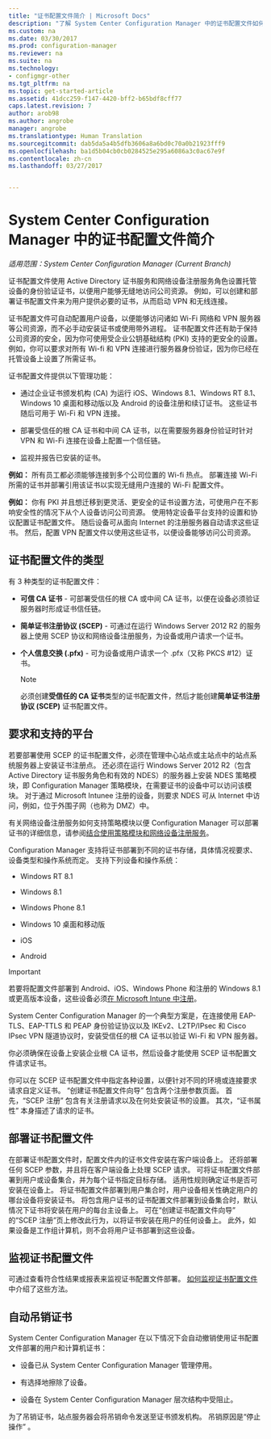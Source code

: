 ```yaml
---
title: "证书配置文件简介 | Microsoft Docs"
description: "了解 System Center Configuration Manager 中的证书配置文件如何与 Active Directory 证书服务一起使用。"
ms.custom: na
ms.date: 03/30/2017
ms.prod: configuration-manager
ms.reviewer: na
ms.suite: na
ms.technology:
- configmgr-other
ms.tgt_pltfrm: na
ms.topic: get-started-article
ms.assetid: 41dcc259-f147-4420-bff2-b65bdf8cff77
caps.latest.revision: 7
author: arob98
ms.author: angrobe
manager: angrobe
ms.translationtype: Human Translation
ms.sourcegitcommit: dab5da5a4b5dfb3606a8a6bd0c70a0b21923fff9
ms.openlocfilehash: ba1d5b04cb0cb0284525e295a6086a3c0ac67e9f
ms.contentlocale: zh-cn
ms.lasthandoff: 03/27/2017


---
```


# <a name="introduction-to-certificate-profiles-in-system-center-configuration-manager"></a>System Center Configuration Manager 中的证书配置文件简介

*适用范围：System Center Configuration Manager (Current Branch)*


证书配置文件使用 Active Directory 证书服务和网络设备注册服务角色设置托管设备的身份验证证书，以便用户能够无缝地访问公司资源。 例如，可以创建和部署证书配置文件来为用户提供必要的证书，从而启动 VPN 和无线连接。 

证书配置文件可自动配置用户设备，以便能够访问诸如 Wi-Fi 网络和 VPN 服务器等公司资源，而不必手动安装证书或使用带外进程。 证书配置文件还有助于保持公司资源的安全，因为你可使用受企业公钥基础结构 (PKI) 支持的更安全的设置。 例如，你可以要求对所有 Wi-fi 和 VPN 连接进行服务器身份验证，因为你已经在托管设备上设置了所需证书。   

证书配置文件提供以下管理功能：  

-   通过企业证书颁发机构 (CA) 为运行 iOS、Windows 8.1、Windows RT 8.1、Windows 10 桌面和移动版以及 Android 的设备注册和续订证书。 这些证书随后可用于 Wi-Fi 和 VPN 连接。  

-   部署受信任的根 CA 证书和中间 CA 证书，以在需要服务器身份验证时针对 VPN 和 Wi-Fi 连接在设备上配置一个信任链。  

-   监视并报告已安装的证书。  

**例如：** 所有员工都必须能够连接到多个公司位置的 Wi-fi 热点。 部署连接 Wi-Fi 所需的证书并部署引用该证书以实现无缝用户连接的 Wi-Fi 配置文件。  

**例如：** 你有 PKI 并且想迁移到更灵活、更安全的证书设置方法，可使用户在不影响安全性的情况下从个人设备访问公司资源。 使用特定设备平台支持的设置和协议配置证书配置文件。 随后设备可从面向 Internet 的注册服务器自动请求这些证书。 然后，配置 VPN 配置文件以使用这些证书，以便设备能够访问公司资源。  

## <a name="types-of-certificate-profiles"></a>证书配置文件的类型  
 有 3 种类型的证书配置文件：  

-   **可信 CA 证书** - 可部署受信任的根 CA 或中间 CA 证书，以便在设备必须验证服务器时形成证书信任链。  

-   **简单证书注册协议 (SCEP)** - 可通过在运行 Windows Server 2012 R2 的服务器上使用 SCEP 协议和网络设备注册服务，为设备或用户请求一个证书。
-   **个人信息交换 (.pfx)** - 可为设备或用户请求一个 .pfx（又称 PKCS #12）证书。

    > [!NOTE]  
    >  必须创建**受信任的 CA 证书**类型的证书配置文件，然后才能创建**简单证书注册协议 (SCEP)** 证书配置文件。  

## <a name="requirements-and-supported-platforms"></a>要求和支持的平台  
 若要部署使用 SCEP 的证书配置文件，必须在管理中心站点或主站点中的站点系统服务器上安装证书注册点。 还必须在运行 Windows Server 2012 R2（包含 Active Directory 证书服务角色和有效的 NDES）的服务器上安装 NDES 策略模块，即 Configuration Manager 策略模块，在需要证书的设备中可以访问该模块。 对于通过 Microsoft Intunee 注册的设备，则要求 NDES 可从 Internet 中访问，例如，位于外围子网（也称为 DMZ）中。  

 有关网络设备注册服务如何支持策略模块以便 Configuration Manager 可以部署证书的详细信息，请参阅[结合使用策略模块和网络设备注册服务](http://go.microsoft.com/fwlink/p/?LinkId=328657)。  

 Configuration Manager 支持将证书部署到不同的证书存储，具体情况视要求、设备类型和操作系统而定。 支持下列设备和操作系统：  

-   Windows RT 8.1  

-   Windows 8.1  

-   Windows Phone 8.1  

-   Windows 10 桌面和移动版  

-   iOS  

-   Android  

> [!IMPORTANT]  
>  若要将配置文件部署到 Android、iOS、Windows Phone 和注册的 Windows 8.1 或更高版本设备，这些设备必须[在 Microsoft Intune 中注册](https://technet.microsoft.com/en-us/library/dn646962.aspx)。   

System Center Configuration Manager 的一个典型方案是，在连接使用 EAP-TLS、EAP-TTLS 和 PEAP 身份验证协议以及 IKEv2、L2TP/IPsec 和 Cisco IPsec VPN 隧道协议时，安装受信任的根 CA 证书以验证 Wi-Fi 和 VPN 服务器。  

你必须确保在设备上安装企业根 CA 证书，然后设备才能使用 SCEP 证书配置文件请求证书。  

你可以在 SCEP 证书配置文件中指定各种设置，以便针对不同的环境或连接要求请求自定义证书。 “创建证书配置文件向导”  包含两个注册参数页面。 首先，“SCEP 注册” 包含有关注册请求以及在何处安装证书的设置。 其次，“证书属性” 本身描述了请求的证书。  

## <a name="deploying-certificate-profiles"></a>部署证书配置文件  
 在部署证书配置文件时，配置文件内的证书文件安装在客户端设备上。 还将部署任何 SCEP 参数，并且将在客户端设备上处理 SCEP 请求。 可将证书配置文件部署到用户或设备集合，并为每个证书指定目标存储。 适用性规则确定证书是否可安装在设备上。 将证书配置文件部署到用户集合时，用户设备相关性确定用户的哪台设备将安装证书。 将包含用户证书的证书配置文件部署到设备集合时，默认情况下证书将安装在用户的每台主设备上。 可在“创建证书配置文件向导” 的“SCEP 注册”页上修改此行为，以将证书安装在用户的任何设备上。 此外，如果设备是工作组计算机，则不会将用户证书部署到这些设备。  

## <a name="monitoring-certificate-profiles"></a>监视证书配置文件  

可通过查看符合性结果或报表来监视证书配置文件部署。 [如何监视证书配置文件](/sccm/protect/deploy-use/monitor-certificate-profiles)中介绍了这些方法。


## <a name="automatic-revocation-of-certificates"></a>自动吊销证书  
 System Center Configuration Manager 在以下情况下会自动撤销使用证书配置文件部署的用户和计算机证书：  

-   设备已从 System Center Configuration Manager 管理停用。  

-   有选择地擦除了设备。  

-   设备在 System Center Configuration Manager 层次结构中受阻止。  

 为了吊销证书，站点服务器会将吊销命令发送至证书颁发机构。 吊销原因是“停止操作” 。  
